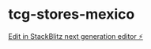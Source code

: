 # tcg-stores-mexico

[Edit in StackBlitz next generation editor ⚡️](https://stackblitz.com/~/github.com/mrodrigueznav/tcg-stores-mexico)